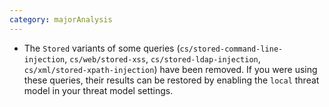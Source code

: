```yaml
---
category: majorAnalysis
---
```

* The `Stored` variants of some queries (`cs/stored-command-line-injection`, `cs/web/stored-xss`, `cs/stored-ldap-injection`, `cs/xml/stored-xpath-injection`) have been removed. If you were using these queries, their results can be restored by enabling the `local` threat model in your threat model settings.


